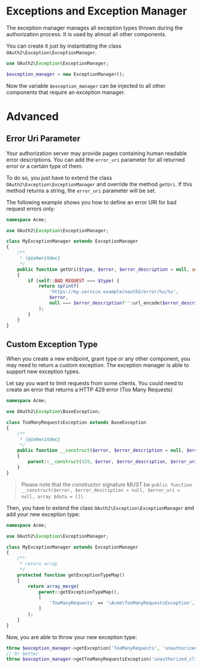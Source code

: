 Exceptions and Exception Manager
================================

The exception manager manages all exception types thrown during the authorization process.
It is used by almost all other components.

You can create it just by instantiating the class `OAuth2\Exception\ExceptionManager`.

```php
use OAuth2\Exception\ExceptionManager;

$exception_manager = new ExceptionManager();
```

Now the variable `$exception_manager` can be injected to all other components that require an exception manager.

# Advanced

## Error Uri Parameter

Your authorization server may provide pages containing human readable error descriptions.
You can add the `error_uri` parameter for all returned error or a certain type of them.

To do so, you just have to extend the class `OAuth2\Exception\ExceptionManager` and override the method `getUri`.
If this method returns a string, the `error_uri` parameter will be set.

The following example shows you how to define an error URI for bad request errors only:

```php
namespace Acme;

use OAuth2\Exception\ExceptionManager;

class MyExceptionManager extends ExceptionManager
{
    /**
     * {@inheritdoc}
     */
    public function getUri($type, $error, $error_description = null, array $data = [])
    {
        if (self::BAD_REQUEST === $type) {
            return sprintf(
                'https://my.service.example/oauth2/error/%s/%s',
                $error,
                null === $error_description?'':url_encode($error_description)
            );
        }
    }
}
```

## Custom Exception Type

When you create a new endpoint, grant type or any other component, you may need to return a custom exception.
The exception manager is able to support new exception types.

Let say you want to limit requests from some clients. You could need to create an error that returns a HTTP 429 error (Too Many Requests)

```php
namespace Acme;

use OAuth2\Exception\BaseException;

class TooManyRequestsException extends BaseException
{
    /**
     * {@inheritdoc}
     */
    public function __construct($error, $error_description = null, $error_uri = null, array $data = [])
    {
        parent::__construct(429, $error, $error_description, $error_uri);
    }
}
```

> Please note that the constructor signature MUST be `public function __construct($error, $error_description = null, $error_uri = null, array $data = [])`.

Then, you have to extend the class `OAuth2\Exception\ExceptionManager` and add your new exception type:

```php
namespace Acme;

use OAuth2\Exception\ExceptionManager;

class MyExceptionManager extends ExceptionManager
{
    /**
     * return array
     */
    protected function getExceptionTypeMap()
    {
        return array_merge(
            parent::getExceptionTypeMap(),
            [
                'TooManyRequests' => '\Acme\TooManyRequestsException',
            ]
        );
    }
}
```

Now, you are able to throw your new exception type:

```php
throw $exception_manager->getException('TooManyRequests', 'unauthorized_client', 'Only 300 requests/day');
// Or better
throw $exception_manager->getTooManyRequestsException('unauthorized_client', 'Only 300 requests/day');
```
